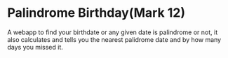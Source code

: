 # Palindrome Birthday(Mark 12)
  
  A webapp to find your birthdate or any given date is palindrome or not, it also calculates and tells you the nearest palidrome date and by how many days you missed it.

